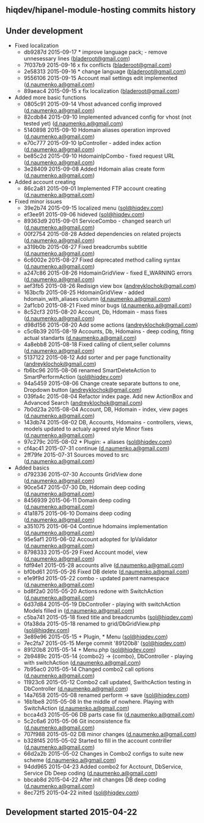 hiqdev/hipanel-module-hosting commits history
---------------------------------------------

## Under development

- Fixed localization
    - db9287d 2015-09-17 * improve language pack; - remove unnesessary lines (bladeroot@gmail.com)
    - 7f037b9 2015-09-16 x fix conflicts (bladeroot@gmail.com)
    - 2e58313 2015-09-16 * change language (bladeroot@gmail.com)
    - 9556106 2015-09-15 Account mail settings edit implemented (d.naumenko.a@gmail.com)
    - 89aeac4 2015-09-15 x fix localization (bladeroot@gmail.com)
- Added more basic functions
    - 0805c91 2015-09-14 Vhost advanced config improved (d.naumenko.a@gmail.com)
    - 82cdb84 2015-09-10 Implemented advanced config for vhost (not tested yet) (d.naumenko.a@gmail.com)
    - 5140898 2015-09-10 Hdomain aliases operation improved (d.naumenko.a@gmail.com)
    - e70c777 2015-09-10 IpController - added index action (d.naumenko.a@gmail.com)
    - be85c2d 2015-09-10 HdomainIpCombo - fixed request URL (d.naumenko.a@gmail.com)
    - 3e28409 2015-09-08 Added Hdomain alias create form (d.naumenko.a@gmail.com)
- Added account creating
    - 86c2a81 2015-09-01 Implemented FTP account creating (d.naumenko.a@gmail.com)
- Fixed minor issues
    - 39e2b74 2015-09-15 localized menu (sol@hiqdev.com)
    - ef3ee91 2015-09-06 hideved (sol@hiqdev.com)
    - 89363d9 2015-09-01 ServiceCombo - changed search url (d.naumenko.a@gmail.com)
    - 00f2754 2015-08-28 Added dependencies on related projects (d.naumenko.a@gmail.com)
    - a319b0b 2015-08-27 Fixed breadcrumbs subtitle (d.naumenko.a@gmail.com)
    - 6c6002e 2015-08-27 Fixed deprecated method calling syntax (d.naumenko.a@gmail.com)
    - a247c86 2015-08-26 HdomainGridView - fixed E_WARNING errors (d.naumenko.a@gmail.com)
    - aef3fb5 2015-08-26 Redisign view box (andreyklochok@gmail.com)
    - 163bcfb 2015-08-25 HdomainGridView - added hdomain_with_aliases column (d.naumenko.a@gmail.com)
    - 2af1cb0 2015-08-21 Fixed minor bugs (d.naumenko.a@gmail.com)
    - 8c52cf3 2015-08-20 Account, Db, Hdomain - mass fixes (d.naumenko.a@gmail.com)
    - d98d156 2015-08-20 Add some actions (andreyklochok@gmail.com)
    - c5c6b39 2015-08-19 Accounts, Db, Hdomains - deep coding, fiting actual standarts (d.naumenko.a@gmail.com)
    - 4a8ebb8 2015-08-18 Fixed calling of client,seller columns (d.naumenko.a@gmail.com)
    - 5137122 2015-08-12 Add sorter and per page functionality (andreyklochok@gmail.com)
    - fb6bc96 2015-08-06 renamed SmartDeleteAction to SmartPerformAction (sol@hiqdev.com)
    - 94a5459 2015-08-06 Change create separate buttons to one, Dropdown button (andreyklochok@gmail.com)
    - 039fa4c 2015-08-04 Refactor index page. Add new ActionBox and Advanced Search (andreyklochok@gmail.com)
    - 7b0d23a 2015-08-04 Account, DB, Hdomain - index, view pages (d.naumenko.a@gmail.com)
    - 143db74 2015-08-02 DB, Accounts, Hdomains - controllers, views, models updated to actualy agreed style Minor fixes (d.naumenko.a@gmail.com)
    - 97c279c 2015-08-02 * Plugin: + aliases (sol@hiqdev.com)
    - cf4ac41 2015-07-31 continue (d.naumenko.a@gmail.com)
    - 2ff79fe 2015-07-31 Sources moved to src (d.naumenko.a@gmail.com)
- Added basics
    - d792336 2015-07-30 Accounts GridView done (d.naumenko.a@gmail.com)
    - 90ce547 2015-07-30 Db, Hdomain deep coding (d.naumenko.a@gmail.com)
    - 8456939 2015-06-11 Domain deep coding (d.naumenko.a@gmail.com)
    - 41a1875 2015-06-10 Domains deep coding (d.naumenko.a@gmail.com)
    - a351075 2015-06-04 Continue hdomains implementation (d.naumenko.a@gmail.com)
    - 95e5af1 2015-06-02 Account adopted for IpValidator (d.naumenko.a@gmail.com)
    - 8798333 2015-05-29 Fixed Account model, view (d.naumenko.a@gmail.com)
    - fdf94e1 2015-05-28 accounts alive (d.naumenko.a@gmail.com)
    - bf0bd61 2015-05-26 Fixed DB delete (d.naumenko.a@gmail.com)
    - e1e9f9d 2015-05-22 combo - updated parent namespace (d.naumenko.a@gmail.com)
    - bd8f2a0 2015-05-20 Actions redone with SwitchAction (d.naumenko.a@gmail.com)
    - 6d37d84 2015-05-19 DbController - playing with switchAction Models filled in (d.naumenko.a@gmail.com)
    - c5ba741 2015-05-18 fixed title and breadcrumbs (sol@hiqdev.com)
    - 0fa38da 2015-05-18 renamed to grid/DbGridView.php (sol@hiqdev.com)
    - 3e89e96 2015-05-15 + Plugin, * Menu (sol@hiqdev.com)
    - 7ec2fa7 2015-05-15 Merge commit '89120b8' (sol@hiqdev.com)
    - 89120b8 2015-05-14 + Menu.php (sol@hiqdev.com)
    - 2b9489c 2015-05-14 {combo2} -> {combo}, DbController - playing with switchAction (d.naumenko.a@gmail.com)
    - 7b95ac0 2015-05-14 Changed combo2 call options (d.naumenko.a@gmail.com)
    - 11923c6 2015-05-12 Combo2 call updated, SwithcAction testing in DbController (d.naumenko.a@gmail.com)
    - 14a7658 2015-05-08 renamed perform -> save (sol@hiqdev.com)
    - 16b1be8 2015-05-08 In the middle of nowhere. Playing with SwitchAction (d.naumenko.a@gmail.com)
    - bcca4d3 2015-05-06 DB parts case fix (d.naumenko.a@gmail.com)
    - 5c2c6a6 2015-05-06 Git inconsistence fix (d.naumenko.a@gmail.com)
    - 707f988 2015-05-02 DB minor changes (d.naumenko.a@gmail.com)
    - b328f45 2015-05-02  Started to fill in the account contriller (d.naumenko.a@gmail.com)
    - 66d2a2b 2015-05-02  Changes in Combo2 configs to suite new scheme (d.naumenko.a@gmail.com)
    - 94dd965 2015-04-23  Added combo2 for Acctount, DbService, Service  Db Deep coding (d.naumenko.a@gmail.com)
    - bbcab8d 2015-04-22  After init changes  DB deep coding (d.naumenko.a@gmail.com)
    - 8ec72f5 2015-04-22 inited (sol@hiqdev.com)

## Development started 2015-04-22

